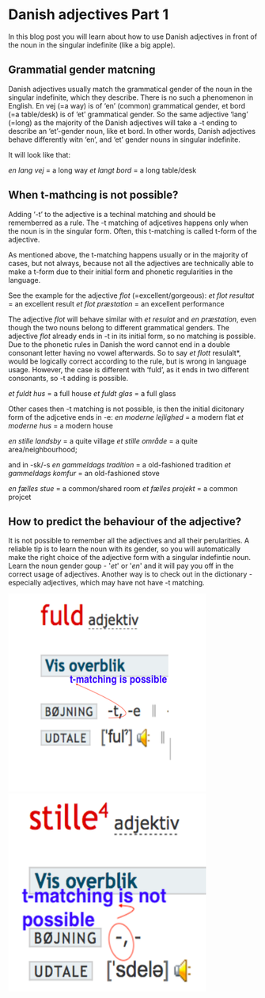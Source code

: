 # Danish adjectives Part 1 

In this blog post you will learn about how to use Danish adjectives in front of the noun in the singular indefinite (like a big apple).

## Grammatial gender matcning 

Danish adjectives usually match the grammatical gender of the noun in the singular indefinite, which they describe. There is no such a phenomenon in English. En vej (=a way) is of ‘en’ (common) grammatical gender, et bord (=a table/desk) is of ‘et’ grammatical gender. So the same adjective ‘lang’ (=long) as the majority of the Danish adjectives will take a -t ending to describe an ‘et’-gender noun, like et bord. In other words, Danish adjectives behave differently witn ‘en’, and ‘et’ gender nouns in singular indefinite. 

It will look like that: 

*en lang vej* = a long way 
*et langt bord* = a long table/desk

## When t-mathcing is not possible?

Adding ‘-t’ to the adjective is a techinal matching and should be rememberred as a rule. 
The -t matching of adjcetives happens only when the noun is in the singular form. Often, this t-matching is called t-form of the adjective. 

As mentioned above, the t-matching happens usually or in the majority of cases, but not always, because not all the adjectives are technically able to make a t-form due to their initial form and phonetic regularities in the language. 

See the example for the adjective *flot* (=excellent/gorgeous):
*et flot resultat* = an excellent result
*et flot præstation* = an excellent performance

The adjective *flot* will behave similar with *et resulat* and *en præstation*, even though the two nouns belong to different grammatical genders. The adjective *flot* already ends in -t in its initial form, so no matching is possible. Due to the phonetic rules in Danish the word cannot end in a double consonant letter having no vowel afterwards. So to say *et flott* resulalt*, would be logically correct according to the rule, but is wrong in language usage. However, the case is different with ‘fuld’, as it ends in two different consonants, so -t adding is possible. 

*et fuldt hus* = a full house
*et fuldt glas* = a full glass

Other cases then -t matching is not possible, is then the initial dicitonary form of the adjcetive ends 
in -e: 
*en moderne lejlighed* = a modern flat
*et moderne hus* = a modern house

*en stille landsby* = a quite village
*et stille område* = a quite area/neighbourhood;

and in -sk/-s
*en gammeldags tradition* = a old-fashioned tradition
*et gammeldags komfur* = an old-fashioned stove

*en fælles stue* = a common/shared room
*et fælles projekt* = a common projcet

## How to predict the behaviour of the adjective? 
It is not possible to remember all the adjectives and all their perularities. 
A reliable tip is to learn the noun with its gender, so you will automatically make the right choice of the adjective form with a singular indefintie noun. Learn the noun gender goup - '*et*' or '*en*' and it will pay you off in the correct usage of adjectives. 
Another way is to check out in the dictionary - especially adjectives, which may have not have -t matching. 


<img src="t-matching-is-possible.jpg.png" alt="t-matching-possible"  width="400" height="400"/>

<img src="t-mathcing-not-possible.jpg.png" alt="t-matching-not-possible"  width="400" height="400" />






